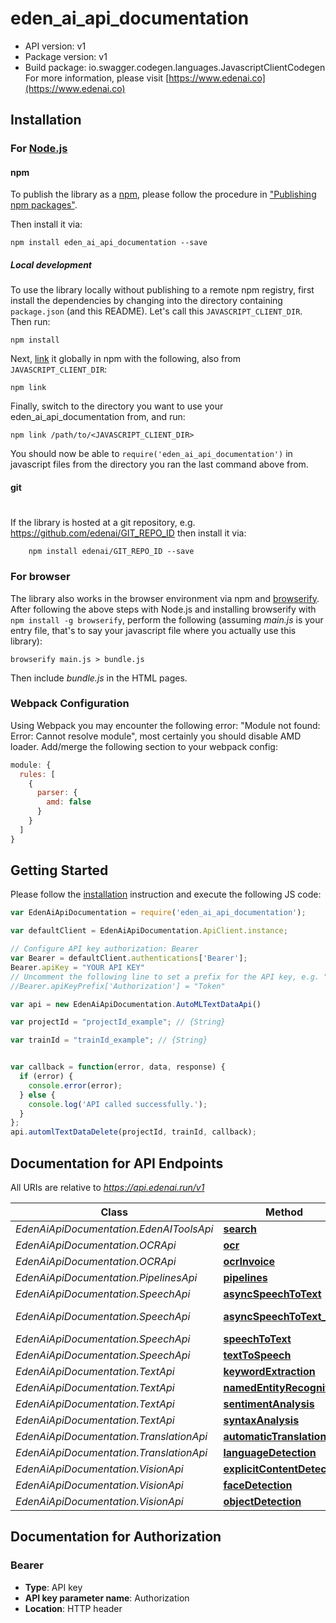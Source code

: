 # eden_ai_api_documentation

- API version: v1
- Package version: v1
- Build package: io.swagger.codegen.languages.JavascriptClientCodegen
For more information, please visit [https://www.edenai.co](https://www.edenai.co)

## Installation

### For [Node.js](https://nodejs.org/)

#### npm

To publish the library as a [npm](https://www.npmjs.com/),
please follow the procedure in ["Publishing npm packages"](https://docs.npmjs.com/getting-started/publishing-npm-packages).

Then install it via:

```shell
npm install eden_ai_api_documentation --save
```

##### Local development

To use the library locally without publishing to a remote npm registry, first install the dependencies by changing 
into the directory containing `package.json` (and this README). Let's call this `JAVASCRIPT_CLIENT_DIR`. Then run:

```shell
npm install
```

Next, [link](https://docs.npmjs.com/cli/link) it globally in npm with the following, also from `JAVASCRIPT_CLIENT_DIR`:

```shell
npm link
```

Finally, switch to the directory you want to use your eden_ai_api_documentation from, and run:

```shell
npm link /path/to/<JAVASCRIPT_CLIENT_DIR>
```

You should now be able to `require('eden_ai_api_documentation')` in javascript files from the directory you ran the last 
command above from.

#### git
#
If the library is hosted at a git repository, e.g.
https://github.com/edenai/GIT_REPO_ID
then install it via:

```shell
    npm install edenai/GIT_REPO_ID --save
```

### For browser

The library also works in the browser environment via npm and [browserify](http://browserify.org/). After following
the above steps with Node.js and installing browserify with `npm install -g browserify`,
perform the following (assuming *main.js* is your entry file, that's to say your javascript file where you actually 
use this library):

```shell
browserify main.js > bundle.js
```

Then include *bundle.js* in the HTML pages.

### Webpack Configuration

Using Webpack you may encounter the following error: "Module not found: Error:
Cannot resolve module", most certainly you should disable AMD loader. Add/merge
the following section to your webpack config:

```javascript
module: {
  rules: [
    {
      parser: {
        amd: false
      }
    }
  ]
}
```

## Getting Started

Please follow the [installation](#installation) instruction and execute the following JS code:

```javascript
var EdenAiApiDocumentation = require('eden_ai_api_documentation');

var defaultClient = EdenAiApiDocumentation.ApiClient.instance;

// Configure API key authorization: Bearer
var Bearer = defaultClient.authentications['Bearer'];
Bearer.apiKey = "YOUR API KEY"
// Uncomment the following line to set a prefix for the API key, e.g. "Token" (defaults to null)
//Bearer.apiKeyPrefix['Authorization'] = "Token"

var api = new EdenAiApiDocumentation.AutoMLTextDataApi()

var projectId = "projectId_example"; // {String} 

var trainId = "trainId_example"; // {String} 


var callback = function(error, data, response) {
  if (error) {
    console.error(error);
  } else {
    console.log('API called successfully.');
  }
};
api.automlTextDataDelete(projectId, trainId, callback);

```

## Documentation for API Endpoints

All URIs are relative to *https://api.edenai.run/v1*

Class | Method | HTTP request | Description
------------ | ------------- | ------------- | -------------
*EdenAiApiDocumentation.EdenAIToolsApi* | [**search**](docs/EdenAIToolsApi.md#search) | **POST** /tools/search | 
*EdenAiApiDocumentation.OCRApi* | [**ocr**](docs/OCRApi.md#ocr) | **POST** /pretrained/ocr/ocr | 
*EdenAiApiDocumentation.OCRApi* | [**ocrInvoice**](docs/OCRApi.md#ocrInvoice) | **POST** /pretrained/ocr/ocr_invoice | 
*EdenAiApiDocumentation.PipelinesApi* | [**pipelines**](docs/PipelinesApi.md#pipelines) | **POST** /pipelines | 
*EdenAiApiDocumentation.SpeechApi* | [**asyncSpeechToText**](docs/SpeechApi.md#asyncSpeechToText) | **POST** /pretrained/audio/speech_recognition_async | 
*EdenAiApiDocumentation.SpeechApi* | [**asyncSpeechToText_0**](docs/SpeechApi.md#asyncSpeechToText_0) | **GET** /pretrained/audio/speech_recognition_async/{job_id} | 
*EdenAiApiDocumentation.SpeechApi* | [**speechToText**](docs/SpeechApi.md#speechToText) | **POST** /pretrained/audio/speech_to_text | 
*EdenAiApiDocumentation.SpeechApi* | [**textToSpeech**](docs/SpeechApi.md#textToSpeech) | **POST** /pretrained/audio/text_to_speech | 
*EdenAiApiDocumentation.TextApi* | [**keywordExtraction**](docs/TextApi.md#keywordExtraction) | **POST** /pretrained/text/keyword_extraction | 
*EdenAiApiDocumentation.TextApi* | [**namedEntityRecognition**](docs/TextApi.md#namedEntityRecognition) | **POST** /pretrained/text/named_entity_recognition | 
*EdenAiApiDocumentation.TextApi* | [**sentimentAnalysis**](docs/TextApi.md#sentimentAnalysis) | **POST** /pretrained/text/sentiment_analysis | 
*EdenAiApiDocumentation.TextApi* | [**syntaxAnalysis**](docs/TextApi.md#syntaxAnalysis) | **POST** /pretrained/text/syntax_analysis | 
*EdenAiApiDocumentation.TranslationApi* | [**automaticTranslation**](docs/TranslationApi.md#automaticTranslation) | **POST** /pretrained/translation/automatic_translation | 
*EdenAiApiDocumentation.TranslationApi* | [**languageDetection**](docs/TranslationApi.md#languageDetection) | **POST** /pretrained/translation/language_detection | 
*EdenAiApiDocumentation.VisionApi* | [**explicitContentDetection**](docs/VisionApi.md#explicitContentDetection) | **POST** /pretrained/vision/explicit_content_detection | 
*EdenAiApiDocumentation.VisionApi* | [**faceDetection**](docs/VisionApi.md#faceDetection) | **POST** /pretrained/vision/face_detection | 
*EdenAiApiDocumentation.VisionApi* | [**objectDetection**](docs/VisionApi.md#objectDetection) | **POST** /pretrained/vision/object_detection | 


## Documentation for Authorization


### Bearer

- **Type**: API key
- **API key parameter name**: Authorization
- **Location**: HTTP header

